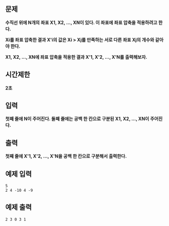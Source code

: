 ## 문제

**수직선 위에 N개의 좌표 X1, X2, ..., XN이 있다. 이 좌표에 좌표 압축을 적용하려고 한다.**

**Xi를 좌표 압축한 결과 X'i의 값은 Xi > Xj를 만족하는 서로 다른 좌표 Xj의 개수와 같아야 한다.**

**X1, X2, ..., XN에 좌표 압축을 적용한 결과 X'1, X'2, ..., X'N를 출력해보자.**

## 시간제한

**2초**

## 입력

**첫째 줄에 N이 주어진다. 둘째 줄에는 공백 한 칸으로 구분된 X1, X2, ..., XN이 주어진다.**

## 출력

**첫째 줄에 X'1, X'2, ..., X'N을 공백 한 칸으로 구분해서 출력한다.**

## 예제 입력

```
5
2 4 -10 4 -9
```

## 예제 출력

```
2 3 0 3 1
```
